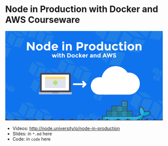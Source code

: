 # Node in Production with Docker and AWS Courseware

![](images/node-production-03.png)

* Videos: <http://node.university/p/node-in-production>
* Slides: in `*.md` here
* Code: in `code` here
